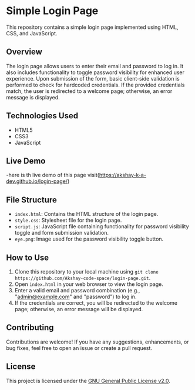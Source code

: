 # Simple Login Page

This repository contains a simple login page implemented using HTML, CSS, and JavaScript.

## Overview

The login page allows users to enter their email and password to log in. It also includes functionality to toggle password visibility for enhanced user experience. Upon submission of the form, basic client-side validation is performed to check for hardcoded credentials. If the provided credentials match, the user is redirected to a welcome page; otherwise, an error message is displayed.

## Technologies Used

- HTML5
- CSS3
- JavaScript

## Live Demo

-here is th live demo of this page visit(https://akshay-k-a-dev.github.io/login-page/)
## File Structure

- `index.html`: Contains the HTML structure of the login page.
- `style.css`: Stylesheet file for the login page.
- `script.js`: JavaScript file containing functionality for password visibility toggle and form submission validation.
- `eye.png`: Image used for the password visibility toggle button.

## How to Use

1. Clone this repository to your local machine using `git clone https://github.com/Akshay-code-space/login-page.git`.
2. Open `index.html` in your web browser to view the login page.
3. Enter a valid email and password combination (e.g., "admin@example.com" and "password") to log in.
4. If the credentials are correct, you will be redirected to the welcome page; otherwise, an error message will be displayed.

## Contributing

Contributions are welcome! If you have any suggestions, enhancements, or bug fixes, feel free to open an issue or create a pull request.

## License

This project is licensed under the [GNU General Public License v2.0](LICENSE).
